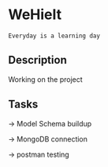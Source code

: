 # WeHieIt

```
Everyday is a learning day
```

## Description

Working on the project

## Tasks

-> Model Schema buildup

-> MongoDB connection

-> postman testing
